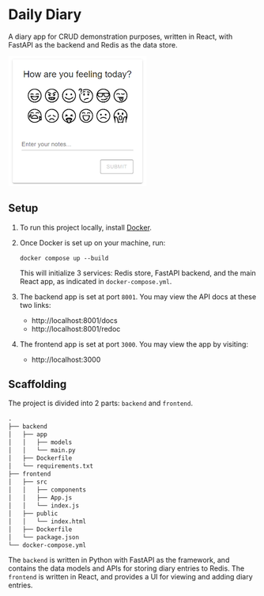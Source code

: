 # Daily Diary

A diary app for CRUD demonstration purposes, written in React, with FastAPI as the backend and Redis as the data store.

<img src="./sc.png" width="280">

## Setup

1. To run this project locally, install [Docker](https://docs.docker.com/get-docker/).

2. Once Docker is set up on your machine, run:
    ```
    docker compose up --build
    ```
    This will initialize 3 services: Redis store, FastAPI backend, and the main React app, as indicated in `docker-compose.yml`.

3. The backend app is set at port `8001`. You may view the API docs at these two links:
    * http://localhost:8001/docs
    * http://localhost:8001/redoc

4. The frontend app is set at port `3000`. You may view the app by visiting:
    * http://localhost:3000

## Scaffolding

The project is divided into 2 parts: `backend` and `frontend`.

```
.
├── backend
│   ├── app
│   │   ├── models
│   │   └── main.py
│   ├── Dockerfile
│   └── requirements.txt
├── frontend
│   ├── src
│   │   ├── components
│   │   ├── App.js
│   │   └── index.js
│   ├── public
│   │   └── index.html
│   ├── Dockerfile
│   └── package.json
└── docker-compose.yml
```

The `backend` is written in Python with FastAPI as the framework, and contains the data models and APIs for storing diary entries to Redis. The `frontend` is written in React, and provides a UI for viewing and adding diary entries.